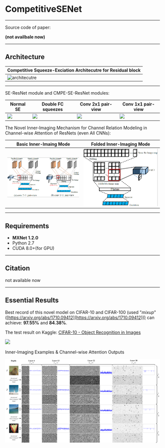 # CompetitiveSENet
---

Source code of paper: 

   **(not availbale now)** 

---
## Architecture

|Competitive Squeeze-Exciation Architecutre for Residual block|
|-|
|![architecutre](pictures/architecture.png)|

---

SE-ResNet module and CMPE-SE-ResNet modules:

|Normal SE|Double FC squeezes|Conv 2x1 pair-view|Conv 1x1 pair-view|
|-|-|-|-|
|![](pictures/se_resnet_module.png)|![](pictures/cmpe_se_resnet_double_FC_squeeze.png)|![](pictures/cmpe_se_resnet_conv2x1.png)|![](pictures/cmpe_se_resnet_conv1x1.png)|

The Novel Inner-Imaging Mechanism for Channel Relation Modeling in Channel-wise Attention of ResNets (even All CNNs):

|Basic Inner-Imaing Mode|Folded Inner-Imaging Mode|
|-|-|
|![](pictures/Basic-Inner-Imaging.png)|![](pictures/Folded-Inner-Imaging.png)|

---

## Requirements

- **MXNet 1.2.0**
- Python 2.7
- CUDA 8.0+(for GPU)

---

## Citation

not available now

---

## Essential Results
Best record of this novel model on CIFAR-10 and CIFAR-100 (used "*mixup*" ([https://arxiv.org/abs/1710.09412](https://arxiv.org/abs/1710.09412))) can achieve: **97.55%** and **84.38%**.
 
The test result on Kaggle: [CIFAR-10 - Object Recognition in Images](https://www.kaggle.com/c/cifar-10) 

![](pictures/cifar10_kaggle.png)

Inner-Imaging Examples & Channel-wise Attention Outputs

![](pictures/appendix_a_fig1.png)

